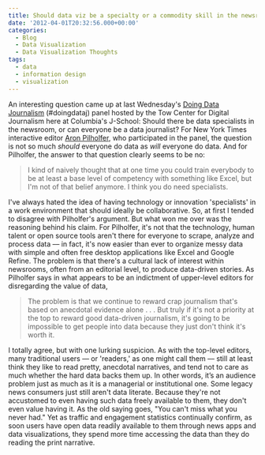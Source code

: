 ```yaml
---
title: Should data viz be a specialty or a commodity skill in the newsroom?
date: '2012-04-01T20:32:56.000+00:00'
categories:
  - Blog
  - Data Visualization
  - Data Visualization Thoughts
tags:
  - data
  - information design
  - visualization
---
```



An interesting question came up at last Wednesday's <a href="http://www.livestream.com/columbiajournalism/video?clipId=pla_a2481bff-f4cc-4bd1-a269-e9c3a00faf20">Doing Data Journalism</a> (#doingdataj) panel hosted by the Tow Center for Digital Journalism here at Columbia's J-School: Should there be data specialists in the newsroom, or can everyone be a data journalist? For New York Times interactive editor <a href="http://twitter.com/pilhofer">Aron Pilholfer</a>, who participated in the panel, the question is not so much *should* everyone do data as *will* everyone do data. And for Pilholfer, the answer to that question clearly seems to be no:

> I kind of naively thought that at one time you could train everybody to be at least a base level of competency with something like Excel, but I'm not of that belief anymore. I think you do need specialists.

I've always hated the idea of having technology or innovation 'specialists' in a work environment that should ideally be collaborative. So, at first I tended to disagree with Pilholfer's argument. But what won me over was the reasoning behind his claim. For Pilholfer, it's not that the technology, human talent or open source tools aren't there for everyone to scrape, analyze and process data –– in fact, it's now easier than ever to organize messy data with simple and often free desktop applications like Excel and Google Refine. The problem is that there's a cultural lack of interest within newsrooms, often from an editorial level, to produce data-driven stories. As Pilholfer says in what appears to be an indictment of upper-level editors for disregarding the value of data,

>The problem is that we continue to reward crap journalism that's based on anecdotal evidence alone . . . But truly if it's not a priority at the top to reward good data-driven journalism, it's going to be impossible to get people into data because they just don't think it's worth it.

I totally agree, but with one lurking suspicion. As with the top-level editors, many traditional users –– or 'readers,' as one might call them –– still at least think they like to read pretty, anecdotal narratives, and tend not to care as much whether the hard data backs them up. In other words, it’s an audience problem just as much as it is a managerial or institutional one. Some legacy news consumers just still aren't data literate. Because they're not accustomed to even having such data freely available to them, they don't even value having it. As the old saying goes, "You can't miss what you never had." Yet as traffic and engagement statistics continually confirm, as soon users have open data readily available to them through news apps and data visualizations, they spend more time accessing the data than they do reading the print narrative.
